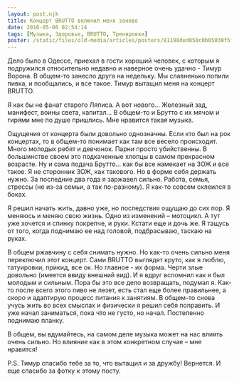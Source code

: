 ```yaml
---
layout: post.njk
title: Концерт BRUTTO включил меня заново
date: 2016-05-06 02:54:14
tags: [Музыка, Здоровье, BRUTTO, Тренировки]
poster: /static/files/old-media/articles/posters/81198ded050c0b05030f5ff4c43e8360.jpg
---
```


Дело было в Одессе, приехал в гости хороший человек, с которым я подружился относительно недавно и наверное очень удачно - Тимур Ворона. В общем-то занесло друга на недельку. Мы славненько попили пивка, и пообщались, и все такое. Тимур вытащил меня на концерт BRUTTO.

Я как бы не фанат старого Ляписа. А вот нового... Железный зад, манифест, воины света, капитал... В общем-то и Брутто с  их мячом и гирями мне по душе пришлись. Мне нравится такая музыка.

Ощущения от концерта были довольно однозначны. Если кто был на рок концертах, то в общем-то понимает как там все весело происходит. Много молодых ребят и девчонок. Парни просто убийственны. В большинстве своем это подкаченные хлопцы в самом прекрасном возрасте. Ну и сама подача Брутто... как бы все намекает на ЗОЖ и все такое. Я не сторонник ЗОЖ, как такового. Но в форме себя держать нужно. За последние два года я заржавел сильно. Работа, семья, стрессы (не из-за семьи, а так по-разному). Я как-то совсем склеился в боках.

Я решил начать жить, давно уже, но последствия ощущаю до сих пор. Я меняюсь и меняю свою жизнь. Одно из изменений – мотоцикл. А тут уже хочется и спинку покрепче, и руки. Кстати еще и дочь же. Я тащусь от того, когда поднимаю ее над головой, подбрасываю, таскаю на руках.

В общем ржавчину с себя снимать нужно. Но как-то очень сильно меня переключил этот концерт. Сами BRUTTO выглядят круто, как я люблю, татуировки, прикид, все ок. Но главное - их форма. Черти злые довольно (имеется ввиду внешний вид). И я вдруг вспомнил как я был молодым и сильным. Пора бы это все дело возвращать, подумал я. Как-то после всего этого пиво не лезет, есть стал еще более правильнее, а скоро и адаптирую процесс питания к занятиям. В общем-то снова учусь жить во всех смыслах и физически я решил себя поправить. И уже начал заниматься, пока что не густо, но начал. Постепенно поднимаю планку.

В общем, вы вдумайтесь, на самом деле музыка может на нас влиять очень сильно. Но влияние как в этом конкретном случае – мне нравится!

P.S. Тимур спасибо тебе за то, что вытащил и за дружбу! Вернется. И еще спасибо за фотку к этому посту.
